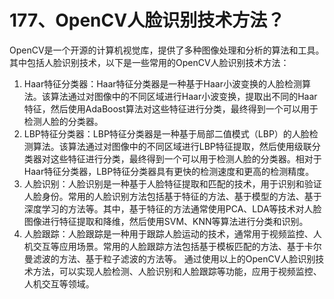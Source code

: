 # 177、OpenCV人脸识别技术方法？

OpenCV是一个开源的计算机视觉库，提供了多种图像处理和分析的算法和工具。其中包括人脸识别技术，以下是一些常用的OpenCV人脸识别技术方法：

1. Haar特征分类器：Haar特征分类器是一种基于Haar小波变换的人脸检测算法。该算法通过对图像中的不同区域进行Haar小波变换，提取出不同的Haar特征，然后使用AdaBoost算法对这些特征进行分类，最终得到一个可以用于检测人脸的分类器。
2. LBP特征分类器：LBP特征分类器是一种基于局部二值模式（LBP）的人脸检测算法。该算法通过对图像中的不同区域进行LBP特征提取，然后使用级联分类器对这些特征进行分类，最终得到一个可以用于检测人脸的分类器。相对于Haar特征分类器，LBP特征分类器具有更快的检测速度和更高的检测精度。
3. 人脸识别：人脸识别是一种基于人脸特征提取和匹配的技术，用于识别和验证人脸身份。常用的人脸识别方法包括基于特征的方法、基于模型的方法、基于深度学习的方法等。其中，基于特征的方法通常使用PCA、LDA等技术对人脸图像进行特征提取和降维，然后使用SVM、KNN等算法进行分类和识别。
4. 人脸跟踪：人脸跟踪是一种用于跟踪人脸运动的技术，通常用于视频监控、人机交互等应用场景。常用的人脸跟踪方法包括基于模板匹配的方法、基于卡尔曼滤波的方法、基于粒子滤波的方法等。 通过使用以上的OpenCV人脸识别技术方法，可以实现人脸检测、人脸识别和人脸跟踪等功能，应用于视频监控、人机交互等领域。